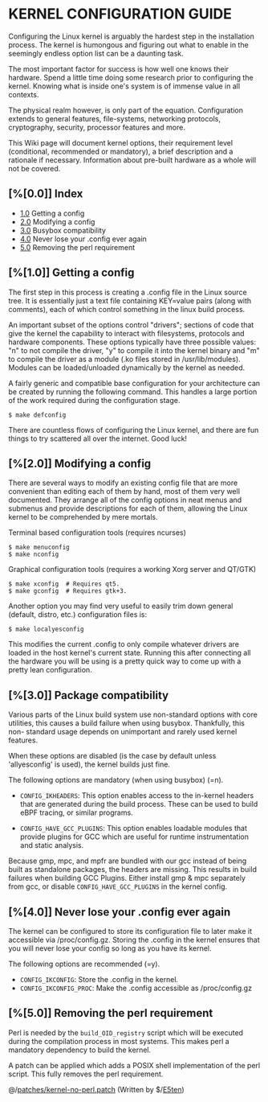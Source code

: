 KERNEL CONFIGURATION GUIDE
==========================

Configuring the Linux kernel is arguably the hardest step in the installation
process. The kernel is humongous and figuring out what to enable in the
seemingly endless option list can be a daunting task.

The most important factor for success is how well one knows their hardware.
Spend a little time doing some research prior to configuring the kernel. Knowing
what is inside one's system is of immense value in all contexts.

The physical realm however, is only part of the equation. Configuration extends
to general features, file-systems, networking protocols, cryptography, security,
processor features and more.

This Wiki page will document kernel options, their requirement level
(conditional, recommended or mandatory), a brief description and a rationale if
necessary. Information about pre-built hardware as a whole will not be covered.


## [%[0.0]] Index

* [1.0](#1.0) Getting a config
* [2.0](#2.0) Modifying a config
* [3.0](#3.0) Busybox compatibility
* [4.0](#4.0) Never lose your .config ever again
* [5.0](#5.0) Removing the perl requirement


## [%[1.0]] Getting a config

The first step in this process is creating a .config file in the Linux source
tree. It is essentially just a text file containing KEY=value pairs (along with
comments), each of which control something in the linux build process.

An important subset of the options control "drivers"; sections of code that give
the kernel the capability to interact with filesystems, protocols and hardware
components. These options typically have three possible values: "n" to not
compile the driver, "y" to compile it into the kernel binary and "m" to compile
the driver as a module (.ko files stored in /usr/lib/modules). Modules can be
loaded/unloaded dynamically by the kernel as needed.

A fairly generic and compatible base configuration for your architecture can be
created by running the following command. This handles a large portion of the
work required during the configuration stage.

    $ make defconfig

There are countless flows of configuring the Linux kernel, and there are fun
things to try scattered all over the internet. Good luck!


## [%[2.0]] Modifying a config

There are several ways to modify an existing config file that are more
convenient than editing each of them by hand, most of them very well
documented. They arrange all of the config options in neat menus and submenus
and provide descriptions for each of them, allowing the Linux kernel to be
comprehended by mere mortals.

Terminal based configuration tools (requires ncurses)

    $ make menuconfig
    $ make nconfig

Graphical configuration tools (requires a working Xorg server and QT/GTK)

    $ make xconfig  # Requires qt5.
    $ make gconfig  # Requires gtk+3.

Another option you may find very useful to easily trim down general (default,
distro, etc.) configuration files is:

    $ make localyesconfig

This modifies the current .config to only compile whatever drivers are loaded in
the host kernel's current state. Running this after connecting all the hardware
you will be using is a pretty quick way to come up with a pretty lean
configuration.


## [%[3.0]] Package compatibility

Various parts of the Linux build system use non-standard options with core
utilities, this causes a build failure when using busybox. Thankfully, this non-
standard usage depends on unimportant and rarely used kernel features.

When these options are disabled (is the case by default unless 'allyesconfig' is
used), the kernel builds just fine.

The following options are mandatory (when using busybox) (=n).

* `CONFIG_IKHEADERS`: This option enables access to the in-kernel headers that
  are generated during the build process. These can be used to build eBPF
  tracing, or similar programs.

* `CONFIG_HAVE_GCC_PLUGINS`:  This option enables loadable modules that provide
  plugins for GCC which are useful for runtime instrumentation and static analysis.

Because gmp, mpc, and mpfr are bundled with our gcc instead of being built as
standalone packages, the headers are missing. This results in build failures
when building GCC Plugins. Either install gmp & mpc separately from gcc, or
disable `CONFIG_HAVE_GCC_PLUGINS` in the kernel config.


## [%[4.0]] Never lose your .config ever again

The kernel can be configured to store its configuration file to later make it
accessible via /proc/config.gz. Storing the .config in the kernel ensures that
you will never lose your config so long as you have its kernel.

The following options are recommended (=y).

* `CONFIG_IKCONFIG`:          Store the .config in the kernel.
* `CONFIG_IKCONFIG_PROC`:     Make the .config accessible as /proc/config.gz


## [%[5.0]] Removing the perl requirement

Perl is needed by the `build_OID_registry` script which will be executed during
the compilation process in most systems. This makes perl a mandatory dependency
to build the kernel.

A patch can be applied which adds a POSIX shell implementation of the perl
script. This fully removes the perl requirement.

@/[patches/kernel-no-perl.patch](/kernel/patches/kernel-no-perl.patch)  (Written by $/[E5ten](https://github.com/E5ten))

